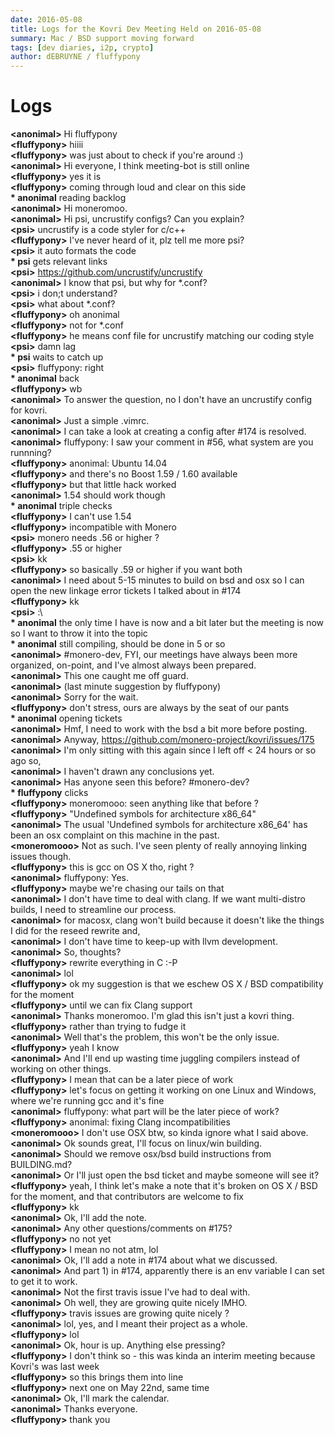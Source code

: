 ```yaml
---
date: 2016-05-08
title: Logs for the Kovri Dev Meeting Held on 2016-05-08
summary: Mac / BSD support moving forward
tags: [dev diaries, i2p, crypto]
author: dEBRUYNE / fluffypony
---
```

  
# Logs

**\<anonimal>** Hi fluffypony  
**\<fluffypony>** hiiii  
**\<fluffypony>** was just about to check if you're around :)  
**\<anonimal>** Hi everyone, I think meeting-bot is still online  
**\<fluffypony>** yes it is  
**\<fluffypony>** coming through loud and clear on this side  
**\* anonimal** reading backlog  
**\<anonimal>** Hi moneromoo.  
**\<anonimal>** Hi psi, uncrustify configs? Can you explain?  
**\<psi>** uncrustify is a code styler for c/c++  
**\<fluffypony>** I've never heard of it, plz tell me more psi?  
**\<psi>** it auto formats the code  
**\* psi** gets relevant links  
**\<psi>** https://github.com/uncrustify/uncrustify  
**\<anonimal>** I know that psi, but why for *.conf?  
**\<psi>** i don;t understand?  
**\<psi>** what about *.conf?  
**\<fluffypony>** oh anonimal  
**\<fluffypony>** not for *.conf  
**\<fluffypony>** he means conf file for uncrustify matching our coding style  
**\<psi>** damn lag  
**\* psi** waits to catch up  
**\<psi>** fluffypony: right  
**\* anonimal** back  
**\<fluffypony>** wb  
**\<anonimal>** To answer the question, no I don't have an uncrustify config for kovri.  
**\<anonimal>** Just a simple .vimrc.  
**\<anonimal>** I can take a look at creating a config after #174 is resolved.  
**\<anonimal>** fluffypony: I saw your comment in #56, what system are you runnning?  
**\<fluffypony>** anonimal: Ubuntu 14.04  
**\<fluffypony>** and there's no Boost 1.59 / 1.60 available  
**\<fluffypony>** but that little hack worked  
**\<anonimal>** 1.54 should work though  
**\* anonimal** triple checks  
**\<fluffypony>** I can't use 1.54  
**\<fluffypony>** incompatible with Monero  
**\<psi>** monero needs .56 or higher ?  
**\<fluffypony>** .55 or higher  
**\<psi>** kk  
**\<fluffypony>** so basically .59 or higher if you want both  
**\<anonimal>** I need about 5-15 minutes to build on bsd and osx so I can open the new linkage error tickets I talked about in #174  
**\<fluffypony>** kk  
**\<psi>** :\  
**\* anonimal** the only time I have is now and a bit later but the meeting is now so I want to throw it into the topic  
**\* anonimal** still compiling, should be done in 5 or so  
**\<anonimal>** #monero-dev, FYI, our meetings have always been more organized, on-point, and I've almost always been prepared.  
**\<anonimal>** This one caught me off guard.  
**\<anonimal>** (last minute suggestion by fluffypony)  
**\<anonimal>** Sorry for the wait.  
**\<fluffypony>** don't stress, ours are always by the seat of our pants  
**\* anonimal** opening tickets  
**\<anonimal>** Hmf, I need to work with the bsd a bit more before posting.  
**\<anonimal>** Anyway, https://github.com/monero-project/kovri/issues/175  
**\<anonimal>** I'm only sitting with this again since I left off < 24 hours or so ago so,  
**\<anonimal>** I haven't drawn any conclusions yet.  
**\<anonimal>** Has anyone seen this before? #monero-dev?  
**\* fluffypony** clicks  
**\<fluffypony>** moneromooo: seen anything like that before ?  
**\<fluffypony>** "Undefined symbols for architecture x86_64"  
**\<anonimal>** The usual 'Undefined symbols for architecture x86_64' has been an osx complaint on this machine in the past.  
**\<moneromooo>** Not as such. I've seen plenty of really annoying linking issues though.  
**\<fluffypony>** this is gcc on OS X tho, right ?  
**\<anonimal>** fluffypony: Yes.  
**\<fluffypony>** maybe we're chasing our tails on that  
**\<anonimal>** I don't have time to deal with clang. If we want multi-distro builds, I need to streamline our process.  
**\<anonimal>** for macosx, clang won't build because it doesn't like the things I did for the reseed rewrite and,  
**\<anonimal>** I don't have time to keep-up with llvm development.  
**\<anonimal>** So, thoughts?  
**\<fluffypony>** rewrite everything in C :-P  
**\<anonimal>** lol  
**\<fluffypony>** ok my suggestion is that we eschew OS X / BSD compatibility for the moment  
**\<fluffypony>** until we can fix Clang support  
**\<anonimal>** Thanks moneromoo. I'm glad this isn't just a kovri thing.  
**\<fluffypony>** rather than trying to fudge it  
**\<anonimal>** Well that's the problem, this won't be the only issue.  
**\<fluffypony>** yeah I know  
**\<anonimal>** And I'll end up wasting time juggling compilers instead of working on other things.  
**\<fluffypony>** I mean that can be a later piece of work  
**\<fluffypony>** let's focus on getting it working on one Linux and Windows, where we're running gcc and it's fine  
**\<anonimal>** fluffypony: what part will be the later piece of work?  
**\<fluffypony>** anonimal: fixing Clang incompatibilities  
**\<moneromooo>** I don't use OSX btw, so kinda ignore what I said above.  
**\<anonimal>** Ok sounds great, I'll focus on linux/win building.  
**\<anonimal>** Should we remove osx/bsd build instructions from BUILDING.md?  
**\<anonimal>** Or I'll just open the bsd ticket and maybe someone will see it?  
**\<fluffypony>** yeah, I think let's make a note that it's broken on OS X / BSD for the moment, and that contributors are welcome to fix  
**\<fluffypony>** kk  
**\<anonimal>** Ok, I'll add the note.  
**\<anonimal>** Any other questions/comments on #175?  
**\<fluffypony>** no not yet  
**\<fluffypony>** I mean no not atm, lol  
**\<anonimal>** Ok, I'll add a note in #174 about what we discussed.  
**\<anonimal>** And part 1) in #174, apparently there is an env variable I can set to get it to work.  
**\<anonimal>** Not the first travis issue I've had to deal with.  
**\<anonimal>** Oh well, they are growing quite nicely IMHO.  
**\<fluffypony>** travis issues are growing quite nicely ?  
**\<anonimal>** lol, yes, and I meant their project as a whole.  
**\<fluffypony>** lol  
**\<anonimal>** Ok, hour is up. Anything else pressing?  
**\<fluffypony>** I don't think so - this was kinda an interim meeting because Kovri's was last week  
**\<fluffypony>** so this brings them into line  
**\<fluffypony>** next one on May 22nd, same time  
**\<anonimal>** Ok, I'll mark the calendar.  
**\<anonimal>** Thanks everyone.  
**\<fluffypony>** thank you